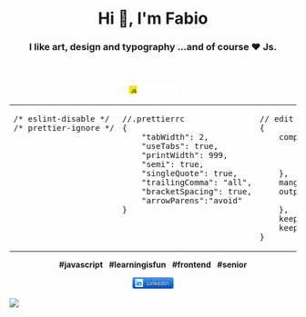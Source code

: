 <div align="center">
    <header>
        <h1>
            Hi 👋, I'm Fabio
        </h1>
        <h3>
            I like art, design and typography ...and of course ❤️ Js.
        </h3>
    </header>
    <p>
        <a targer="_blank" href="https://developer.mozilla.org/en-US/search?q=FabioVergani">
            <img width="90" alt="MDN" src="./JavaScript.svg">
        </a>
    </p>
    <table>
       <tr>
          <td valign="top" width="33%">
<pre>
/* eslint-disable */
/* prettier-ignore */
</pre>
      </td>
      <td valign="top" width="32%">
<pre>
//.prettierrc
{
    "tabWidth": 2,
    "useTabs": true,
    "printWidth": 999,
    "semi": true,
    "singleQuote": true,
    "trailingComma": "all",
    "bracketSpacing": true,
    "arrowParens":"avoid"
}
</pre>
      </td>
      <td valign="top" width="34%">
<pre>
// edit terser options
{
    compress: {
        global_defs: {
            DEBUG: true
        }
    },
    mangle: false,
    output: {
        beautify: true
    },
    keep_classnames: true,
    keep_fnames: true
}
</pre>
          </td>
      </tr>
    </table>
    <p>
        <b>#javascript</b>&ensp;
        <b>#learningisfun</b>&ensp;
        <b>#frontend</b>&ensp;
        <b>#senior</b>
    </p>
    <p>
        <a title="#sviluppatorefrontend" href="https://www.linkedin.com/in/sviluppatorefrontend/">
            <img width="72" alt="linkedIn" src="./linkedIn.svg">
        </a>
    </p> 
</div> 

![](./image.svg)
